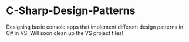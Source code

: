 # C-Sharp-Design-Patterns
Designing basic console apps that implement different design patterns in C# in VS.
Will soon clean up the VS project files!
